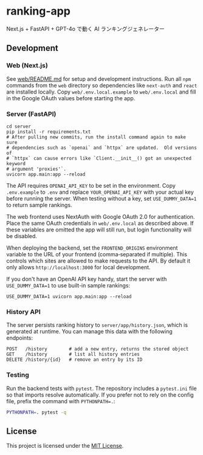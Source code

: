 # ranking-app

Next.js + FastAPI + GPT-4o で動く AI ランキングジェネレーター

## Development

### Web (Next.js)

See [web/README.md](web/README.md) for setup and development instructions. Run all `npm` commands from the `web` directory so dependencies like `next-auth` and `react` are installed locally. Copy `web/.env.local.example` to `web/.env.local` and fill in the Google OAuth values before starting the app.

### Server (FastAPI)
```
cd server
pip install -r requirements.txt
# After pulling new commits, run the install command again to make sure
# dependencies such as `openai` and `httpx` are updated.  Old versions of
# `httpx` can cause errors like `Client.__init__() got an unexpected keyword
# argument 'proxies'`.
uvicorn app.main:app --reload
```

The API requires `OPENAI_API_KEY` to be set in the environment. Copy `.env.example` to `.env` and replace `YOUR_OPENAI_API_KEY` with your actual key before running the server. When testing without a key, set `USE_DUMMY_DATA=1` to return sample rankings.

The web frontend uses NextAuth with Google OAuth 2.0 for authentication. Place the same OAuth credentials in `web/.env.local` as described above. If these variables are omitted the app will still run, but login functionality will be disabled.

When deploying the backend, set the `FRONTEND_ORIGINS` environment variable to the URL of your frontend (comma‑separated if multiple). This controls which sites are allowed to make requests to the API. By default it only allows `http://localhost:3000` for local development.

If you don't have an OpenAI API key handy, start the server with ``USE_DUMMY_DATA=1`` to use built-in sample rankings:
```
USE_DUMMY_DATA=1 uvicorn app.main:app --reload
```

### History API

The server persists ranking history to `server/app/history.json`, which is generated at runtime. You can manage this data with the following endpoints:
```
POST   /history        # add a new entry, returns the stored object
GET    /history        # list all history entries
DELETE /history/{id}   # remove an entry by its ID
```

### Testing

Run the backend tests with `pytest`. The repository includes a `pytest.ini` file so that imports resolve automatically. If you prefer not to rely on the config file, prefix the command with `PYTHONPATH=.`:
```bash
PYTHONPATH=. pytest -q
```

## License

This project is licensed under the [MIT License](LICENSE).
